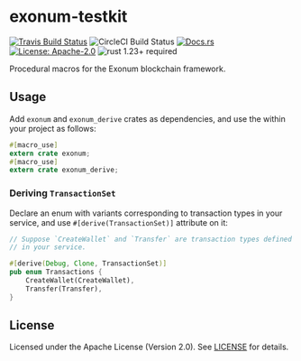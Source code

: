 # exonum-testkit

[![Travis Build Status](https://img.shields.io/travis/exonum/exonum/master.svg?label=Linux%20Build)](https://travis-ci.org/exonum/exonum)
![CircleCI Build Status](https://img.shields.io/circleci/project/github/exonum/exonum.svg?label=MacOS%20Build)
[![Docs.rs](https://docs.rs/exonum_derive/badge.svg)](https://docs.rs/exonum_derive)
[![License: Apache-2.0](https://img.shields.io/github/license/exonum/exonum.svg)](https://github.com/exonum/exonum/blob/master/LICENSE)
![rust 1.23+ required](https://img.shields.io/badge/rust-1.23+-blue.svg?label=Required%20Rust)

Procedural macros for the Exonum blockchain framework.

## Usage

Add `exonum` and `exonum_derive` crates as dependencies, and use the within
your project as follows:

```rust
#[macro_use]
extern crate exonum;
#[macro_use]
extern crate exonum_derive;
```

### Deriving `TransactionSet`

Declare an enum with variants corresponding to transaction types in your
service, and use `#[derive(TransactionSet)]` attribute on it:

```rust
// Suppose `CreateWallet` and `Transfer` are transaction types defined
// in your service.

#[derive(Debug, Clone, TransactionSet)]
pub enum Transactions {
    CreateWallet(CreateWallet),
    Transfer(Transfer),
}
```

## License

Licensed under the Apache License (Version 2.0). See [LICENSE](LICENSE) for details.
